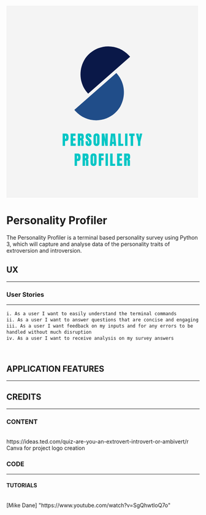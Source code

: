 <img src="assets/personality-profiler.png">

# Personality Profiler

The Personality Profiler is a terminal based personality survey using Python 3, which will capture and analyse data of the personality traits of extroversion and introversion.
<br>

## UX
<hr>

### User Stories
<hr>

    i. As a user I want to easily understand the terminal commands
    ii. As a user I want to answer questions that are concise and engaging
    iii. As a user I want feedback on my inputs and for any errors to be handled without much disruption
    iv. As a user I want to receive analysis on my survey answers
<br>

## APPLICATION FEATURES
<hr>

###

## CREDITS
<hr>

### CONTENT
<br>
https://ideas.ted.com/quiz-are-you-an-extrovert-introvert-or-ambivert/r
Canva for project logo creation
<br>

### CODE
<hr>

#### TUTORIALS
<br>
[Mike Dane] "https://www.youtube.com/watch?v=SgQhwtIoQ7o" 








